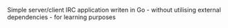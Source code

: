 Simple server/client IRC application writen in Go - without utilising external dependencies - for learning purposes

